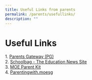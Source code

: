 ```yaml
---
title: Useful Links from parents
permalink: /parents/usefullinks/
description: ""
---
```

Useful Links
============

1. [Parents Gateway (PG)](https://pg.moe.edu.sg/)  
2. [Schoolbag - The Education News Site](http://schoolbag.sg/)  
3. [MOE Parent Kit](https://www.moe.gov.sg/parentkit)  
4. [Parentingwith.moesg](https://www.instagram.com/parentingwith.moesg/)